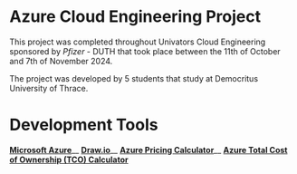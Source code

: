 # Azure Cloud Engineering Project
This project was completed throughout Univators Cloud Engineering sponsored by *Pfizer* - DUTH
that took place between the 11th of October and 7th of November 2024.

The project was developed by 5 students that study at Democritus University of Thrace.

# Development Tools

[**Microsoft Azure**](https://azure.microsoft.com/en-us)__
[**Draw.io**](https://draw.io/)__
[**Azure Pricing Calculator**](https://azure.microsoft.com/en-us/pricing/calculator/)__
[**Azure Total Cost of Ownership (TCO) Calculator**](https://azure.microsoft.com/en-us/pricing/tco/calculator/)
